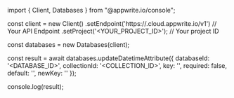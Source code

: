 import { Client, Databases } from "@appwrite.io/console";

const client = new Client()
    .setEndpoint('https://<REGION>.cloud.appwrite.io/v1') // Your API Endpoint
    .setProject('<YOUR_PROJECT_ID>'); // Your project ID

const databases = new Databases(client);

const result = await databases.updateDatetimeAttribute({
    databaseId: '<DATABASE_ID>',
    collectionId: '<COLLECTION_ID>',
    key: '',
    required: false,
    default: '',
    newKey: ''
});

console.log(result);
